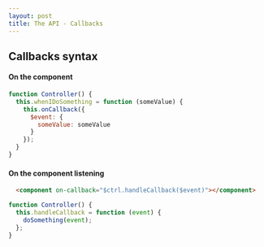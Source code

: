 ```yaml
---
layout: post
title: The API - Callbacks
---
```


## Callbacks syntax

#### On the component

```javascript
function Controller() {
  this.whenIDoSomething = function (someValue) {
    this.onCallback({
      $event: {
        someValue: someValue
      }
    });
  }
}
```

#### On the component listening

```html
  <component on-callback="$ctrl.handleCallback($event)"></component>
```
```javascript
function Controller() {
  this.handleCallback = function (event) {
    doSomething(event);
  };
}
```
